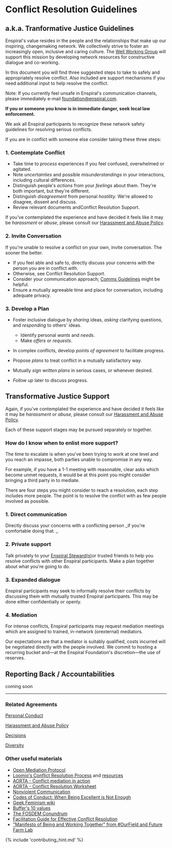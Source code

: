 # Conflict Resolution Guidelines
## a.k.a. Tranformative Justice Guidelines

Enspiral's value resides in the people and the relationships that make up our inspiring, changemaking network.  We collectively strive to foster an increasingly open, inclusive and caring culture.  The [Well Working Group](https://handbook.enspiral.com/working-groups/well_working_group.html) will support this mission by developing network resources for constructive dialogue and co-working.

In this document you will find three suggested steps to take to safely and appropriately resolve conflict. Also included are support mechanisms if you need additional input to help resolve the conflict.

Note: If you currently feel unsafe in Enspiral's communication channels, please immediately e-mail [foundation@enspiral.com](mailto:foundation@enspiral.com).

**If you or someone you know is in immediate danger, seek local law enforcement.**

We ask all Enspiral participants to recognize these network safety guidelines for resolving serious conflicts.

If you are in conflict with someone else consider taking these three steps:

### 1.  Contemplate Conflict

- Take time to _process_ experiences if you feel confused, overwhelmed or agitated.
- Note _uncertainties_ and possible _misunderstandings_ in your interactions, including cultural differences.
- Distinguish people's _actions_ from your _feelings_ about them.  They're both important, but they're different.
- Distinguish _disagreement_ from personal _hostility._  We're allowed to disagree, dissent and discuss.
- Review relevant documents andConflict Resolution Support.

If you've contemplated the experience and have decided it feels like it may be _harassment_ or _abuse_, please consult our [Harassment and Abuse Policy](https://docs.google.com/document/d/1dT7G-dsQi7TCjgiGfrQqUOWWBAsuDcKdtQ3Ol95jxLA/edit#heading=h.mjik30199qog).

### 2.  Invite Conversation

If you're unable to resolve a conflict on your own, invite conversation.  The sooner the better.

- If you feel able and safe to, directly discuss your concerns with the person you are in conflict with.
- Otherwise, see Conflict Resolution Support.
- Consider your communication approach; [Comms Guidelines](https://handbook.enspiral.com/guides/comms_guidelines.html) might be helpful.
- Ensure a mutually agreeable time and place for conversation, including adequate privacy.

### 3.  Develop a Plan

- Foster inclusive dialogue by _sharing_ ideas, _asking_ clarifying questions, and _responding_ to others' ideas.
  - Identify personal _wants_ and _needs_.
  - Make _offers_ or _requests_.

- In complex conflicts, develop _points of agreement_ to facilitate progress.
- Propose _plans_ to treat conflict in a mutually satisfactory way.
- Mutually _sign written plans_ in serious cases, or whenever desired.
- _Follow up_ later to discuss progress.

## Transformative Justice Support

Again, if you've contemplated the experience and have decided it feels like it may be _harassment_ or _abuse_, please consult our [Harassment and Abuse Policy](https://docs.google.com/document/d/1dT7G-dsQi7TCjgiGfrQqUOWWBAsuDcKdtQ3Ol95jxLA/edit#heading=h.mjik30199qog).

Each of these support stages may be pursued separately or together.

### How do I know when to enlist more support?

The time to escalate is when you've been trying to work at one level and you reach an impasse, both parties unable to compromise in any way.

For example, if you have a 1-1 meeting with reasonable, clear asks which become unmet requests, it would be at this point you might consider bringing a third party in to mediate.

There are four steps you might consider to reach a resolution, each step includes more people. The point is to resolve the conflict with as few people involved as possible.

### 1. Direct communication

Directly discuss your concerns with a conflicting person _if you're comfortable doing that.  _

### 2. Private support

Talk privately to your [Enspiral Steward(s)](https://handbook.enspiral.com/stewardship_agreement.html)or trusted friends to help you resolve conflicts with other Enspiral participants. Make a plan together about what you're going to do.

### 3. Expanded dialogue

Enspiral participants may seek to informally resolve their conflicts by discussing them with mutually trusted Enspiral participants.  This may be done either confidentially or openly.

### 4. Mediation

For intense conflicts, Enspiral participants may request mediation meetings which are assigned to trained, in-network (orexternal) mediators.

Our expectations are that a mediator is suitably qualified, costs incurred will be negotiated directly with the people involved. We commit to hosting a recurring bucket and—at the Enspiral Foundation's discretion—the use of reserves.

## Reporting Back / Accountabilities

coming soon

______


### Related Agreements

[Personal Conduct](/agreements/personal_conduct.md)

[Harassment and Abuse Policy](/agreements/harassment_and_abuse.md)

[Decisions](/agreements/decisions.md)

[Diversity](/agreements/diversity.md)


### Other useful materials

* [Open Mediation Protocol](https://docs.google.com/document/d/1WU0cf3wyeX4NIgXPDOzocn9UxAUM5aDaN_9VZGf5sB4/edit?usp=sharing)
* [Loomio's Conflict Resolution Process](http://loomio.coop/conflict_resolution.html) and [resources](http://loomio.coop/conflict_resolution_resources.html)
* [AORTA - Conflict mediation in action](https://github.com/valueflows/valueflows/files/371989/Conflict.Mediation.in.Action.March.2015.pdf)
* [AORTA - Conflict Resolution Worksheet](https://github.com/valueflows/valueflows/files/371994/AORTA.Conflict.Resolution.Worksheet.pdf)
* [Nonviolent Communication](http://cnvc.org/)
* [Codes of Conduct: When Being Excellent is Not Enough](https://modelviewculture.com/pieces/codes-of-conduct-when-being-excellent-is-not-enough)
* [Geek Feminism wiki](http://geekfeminism.wikia.com/wiki/Code_of_conduct_evaluations#Effective_codes_of_conduct)
* [Buffer's 10 values](https://open.buffer.com/buffer-values/)
* [The FOSDEM Conundrum](http://www.sarahmei.com/blog/2015/02/01/the-fosdem-conundrum/)
* [Facilitation Guide for Effective Conflict Resolution](http://peacefulschoolsinternational.org/wp-content/uploads/cooperative-guide-to-conflict-resolution.pdf)
* ["Manifesto of Being and Working Together" from #OurField and Future Farm Lab](http://www.phoebetickell.com/s/Manifesto_of_Being_and_Working_Together-c3kd.pdf)

{% include 'contributing_hint.md' %}
